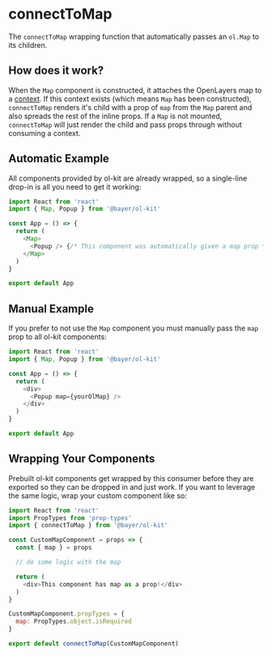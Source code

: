 # connectToMap
The `connectToMap` wrapping function that automatically passes an `ol.Map` to its children.

## How does it work?
When the `Map` component is constructed, it attaches the OpenLayers map to a [context](https://reactjs.org/docs/context.html). If this context exists (which means `Map` has been constructed), `connectToMap` renders it's child with a prop of `map` from the `Map` parent and also spreads the rest of the inline props. If a `Map` is not mounted, `connectToMap` will just render the child and pass props through without consuming a context.

## Automatic Example
All components provided by ol-kit are already wrapped, so a single-line drop-in is all you need to get it working:
```javascript
import React from 'react'
import { Map, Popup } from '@bayer/ol-kit'

const App = () => {
  return (
    <Map>
      <Popup /> {/* This component was automatically given a map prop */}
    </Map>
  )
}

export default App
```

## Manual Example
If you prefer to not use the `Map` component you must manually pass the `map` prop to all ol-kit components:
```javascript
import React from 'react'
import { Map, Popup } from '@bayer/ol-kit'

const App = () => {
  return (
    <div>
      <Popup map={yourOlMap} />
    </div>
  )
}

export default App
```

## Wrapping Your Components
Prebuilt ol-kit components get wrapped by this consumer before they are exported so they can be dropped in and just work. If you want to leverage the same logic, wrap your custom component like so:
```javascript
import React from 'react'
import PropTypes from 'prop-types'
import { connectToMap } from '@bayer/ol-kit'

const CustomMapComponent = props => {
  const { map } = props

  // do some logic with the map

  return (
    <div>This component has map as a prop!</div>
  )
}

CustomMapComponent.propTypes = {
  map: PropTypes.object.isRequired
}

export default connectToMap(CustomMapComponent)
```
